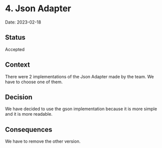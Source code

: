 # 4. Json Adapter

Date: 2023-02-18

## Status

Accepted

## Context

There were 2 implementations of the Json Adapter made by the team. We have to choose one of them.

## Decision

We have decided to use the gson implementation because it is more simple and it is more readable.

## Consequences

We have to remove the other version.






